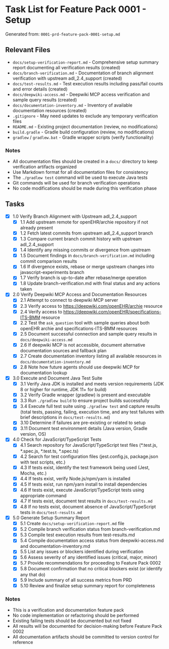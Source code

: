 # Task List for Feature Pack 0001 - Setup

Generated from: `0001-prd-feature-pack-0001-setup.md`

## Relevant Files

- `docs/setup-verification-report.md` - Comprehensive setup summary report documenting all verification results (created)
- `docs/branch-verification.md` - Documentation of branch alignment verification with upstream adl_2.4_support (created)
- `docs/test-results.md` - Test execution results including pass/fail counts and error details (created)
- `docs/deepwiki-access.md` - Deepwiki MCP access verification and sample query results (created)
- `docs/documentation-inventory.md` - Inventory of available documentation resources (created)
- `.gitignore` - May need updates to exclude any temporary verification files
- `README.md` - Existing project documentation (review, no modifications)
- `build.gradle` - Gradle build configuration (review, no modifications)
- `gradlew` / `gradlew.bat` - Gradle wrapper scripts (verify functionality)

### Notes

- All documentation files should be created in a `docs/` directory to keep verification artifacts organized
- Use Markdown format for all documentation files for consistency
- The `./gradlew test` command will be used to execute Java tests
- Git commands will be used for branch verification operations
- No code modifications should be made during this verification phase

## Tasks

- [x] 1.0 Verify Branch Alignment with Upstream adl_2.4_support
  - [x] 1.1 Add upstream remote for openEHR/archie repository if not already present
  - [x] 1.2 Fetch latest commits from upstream adl_2.4_support branch
  - [x] 1.3 Compare current branch commit history with upstream adl_2.4_support
  - [x] 1.4 Identify any missing commits or divergence from upstream
  - [x] 1.5 Document findings in `docs/branch-verification.md` including commit comparison results
  - [x] 1.6 If divergence exists, rebase or merge upstream changes into javascript-experiments branch
  - [x] 1.7 Verify branch is up-to-date after rebase/merge operation
  - [x] 1.8 Update branch-verification.md with final status and any actions taken

- [x] 2.0 Verify Deepwiki MCP Access and Documentation Resources
  - [x] 2.1 Attempt to connect to deepwiki MCP server
  - [x] 2.3 Verify access to https://deepwiki.com/openEHR/archie resource
  - [x] 2.4 Verify access to https://deepwiki.com/openEHR/specifications-ITS-BMM resource
  - [x] 2.2 Test the `ask_question` tool with sample queries about both openEHR archie and specifications-ITS-BMM resources
  - [x] 2.5 Document successful connection and sample query results in `docs/deepwiki-access.md`
  - [x] 2.6 If deepwiki MCP is not accessible, document alternative documentation sources and fallback plan
  - [x] 2.7 Create documentation inventory listing all available resources in `docs/documentation-inventory.md`
  - [x] 2.8 Note how future agents should use deepwiki MCP for documentation lookup

- [x] 3.0 Execute and Document Java Test Suite
  - [x] 3.1 Verify Java JDK is installed and meets version requirements (JDK 8 or higher for runtime, JDK 11+ for build)
  - [x] 3.2 Verify Gradle wrapper (gradlew) is present and executable
  - [x] 3.3 Run `./gradlew build` to ensure project builds successfully
  - [x] 3.4 Execute full test suite using `./gradlew test` and capture results (total tests, passing, failing, execution time, and any test failures with brief descriptions in `docs/test-results.md`)
  - [x] 3.10 Determine if failures are pre-existing or related to setup
  - [x] 3.11 Document test environment details (Java version, Gradle version, OS)

- [x] 4.0 Check for JavaScript/TypeScript Tests
  - [x] 4.1 Search repository for JavaScript/TypeScript test files (*.test.js, *.spec.js, *.test.ts, *.spec.ts)
  - [x] 4.2 Search for test configuration files (jest.config.js, package.json with test scripts, etc.)
  - [x] 4.3 If tests exist, identify the test framework being used (Jest, Mocha, etc.)
  - [x] 4.4 If tests exist, verify Node.js/npm/yarn is installed
  - [x] 4.5 If tests exist, run npm/yarn install to install dependencies
  - [x] 4.6 If tests exist, execute JavaScript/TypeScript tests using appropriate command
  - [x] 4.7 If tests exist, document test results in `docs/test-results.md`
  - [x] 4.8 If no tests exist, document absence of JavaScript/TypeScript tests in `docs/test-results.md`

- [x] 5.0 Generate Setup Summary Report
  - [x] 5.1 Create `docs/setup-verification-report.md` file
  - [x] 5.2 Compile branch verification status from branch-verification.md
  - [x] 5.3 Compile test execution results from test-results.md
  - [x] 5.4 Compile documentation access status from deepwiki-access.md and documentation-inventory.md
  - [x] 5.5 List any issues or blockers identified during verification
  - [x] 5.6 Assess severity of any identified issues (critical, major, minor)
  - [x] 5.7 Provide recommendations for proceeding to Feature Pack 0002
  - [x] 5.8 Document confirmation that no critical blockers exist (or identify any that do)
  - [x] 5.9 Include summary of all success metrics from PRD
  - [x] 5.10 Review and finalize setup summary report for completeness

### Notes

- This is a verification and documentation feature pack
- No code implementation or refactoring should be performed
- Existing failing tests should be documented but not fixed
- All results will be documented for decision-making before Feature Pack 0002
- All documentation artifacts should be committed to version control for reference
